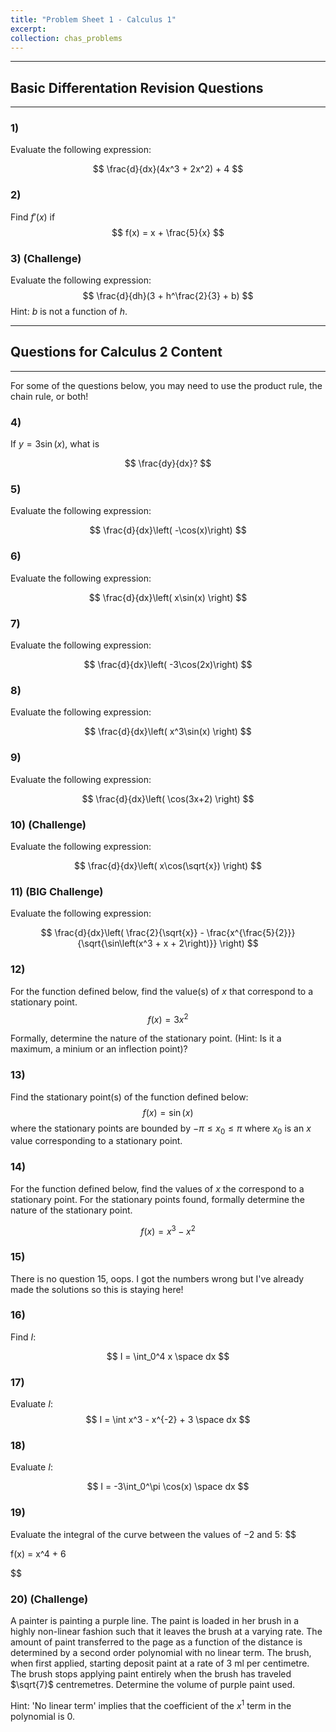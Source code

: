 ```yaml
---
title: "Problem Sheet 1 - Calculus 1"
excerpt: 
collection: chas_problems
---
```


---
## Basic Differentation Revision Questions
---
### 1)
Evaluate the following expression:

$$
\frac{d}{dx}(4x^3 + 2x^2) + 4
$$

### 2)
Find $f'(x)$ if
$$
f(x) = x + \frac{5}{x}
$$

### 3) (Challenge)

Evaluate the following expression:
$$
\frac{d}{dh}(3 + h^\frac{2}{3} + b)
$$
Hint: $b$ is not a function of $h$.

---

## Questions for Calculus 2 Content

---

For some of the questions below, you may need to use the product rule, the chain rule, or both!

### 4)
If $y = 3\sin(x)$, what is

$$
\frac{dy}{dx}?
$$

### 5)

Evaluate the following expression:

$$
\frac{d}{dx}\left( -\cos(x)\right)
$$

### 6)

Evaluate the following expression:

$$
\frac{d}{dx}\left( x\sin(x) \right)
$$

### 7)

Evaluate the following expression:

$$
\frac{d}{dx}\left( -3\cos(2x)\right)
$$

### 8)

Evaluate the following expression:

$$
\frac{d}{dx}\left( x^3\sin(x) \right)
$$

### 9)

Evaluate the following expression:

$$
\frac{d}{dx}\left( \cos(3x+2) \right)
$$

### 10) (Challenge)

Evaluate the following expression:

$$
\frac{d}{dx}\left( x\cos(\sqrt{x}) \right)
$$

### 11) (BIG Challenge)

Evaluate the following expression:

$$
\frac{d}{dx}\left( \frac{2}{\sqrt{x}} - \frac{x^{\frac{5}{2}}}{\sqrt{\sin\left(x^3 + x + 2\right)}} \right)
$$

### 12)
For the function defined below, find the value(s) of $x$ that correspond to a stationary point.
$$
f(x) = 3x^2
$$

Formally, determine the nature of the stationary point. (Hint: Is it a maximum, a minium or an inflection point)?

### 13)
Find the stationary point(s) of the function defined below:
$$
f(x) = \sin(x)
$$
where the stationary points are bounded by $-\pi \leq x_0 \leq \pi$ where $x_0$ is an $x$ value corresponding to a stationary point.

### 14)

For the function defined below, find the values of $x$ the correspond to a stationary point. For the stationary points found, formally determine the nature of the stationary point.

$$
f(x) = x^3 - x^2
$$

### 15)

There is no question 15, oops. I got the numbers wrong but I've already made the solutions so this is staying here!

### 16)
Find $I$:

$$
I = \int_0^4 x \space  dx
$$

### 17)

Evaluate $I$:
$$
I = \int x^3 - x^{-2} + 3 \space dx
$$

### 18)

Evaluate $I$:

$$
I = -3\int_0^\pi \cos(x) \space dx
$$

### 19)

Evaluate the integral of the curve between the values of $-2$ and $5$:
$$

f(x) = x^4 + 6

$$

### 20) (Challenge)

A painter is painting a purple line. The paint is loaded in her brush in a highly non-linear fashion such that it leaves the brush at a varying rate. The amount of paint transferred to the page as a function of the distance is determined by a second order polynomial with no linear term. The brush, when first applied, starting deposit paint at a rate of 3 ml per centimetre. The brush stops applying paint entirely when the brush has traveled $\sqrt{7}$ centremetres. Determine the volume of purple paint used.

Hint: 'No linear term' implies that the coefficient of the $x^1$ term in the polynomial is 0.